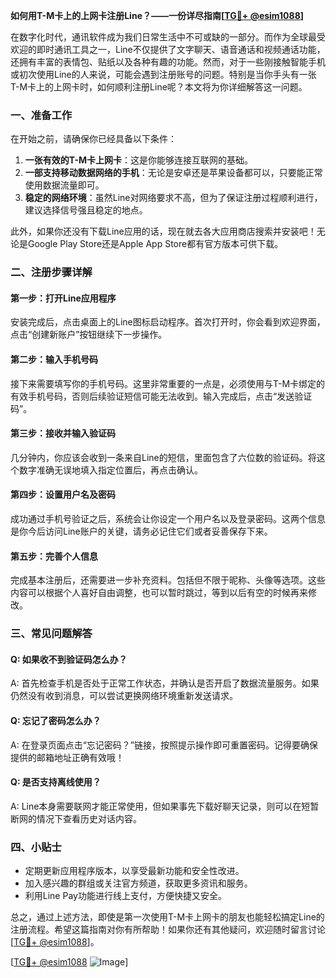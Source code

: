 **如何用T-M卡上的上网卡注册Line？——一份详尽指南[[TG💪+ @esim1088](https://t.me/s/esim1088)]**

在数字化时代，通讯软件成为我们日常生活中不可或缺的一部分。而作为全球最受欢迎的即时通讯工具之一，Line不仅提供了文字聊天、语音通话和视频通话功能，还拥有丰富的表情包、贴纸以及各种有趣的功能。然而，对于一些刚接触智能手机或初次使用Line的人来说，可能会遇到注册账号的问题。特别是当你手头有一张T-M卡上的上网卡时，如何顺利注册Line呢？本文将为你详细解答这一问题。

### 一、准备工作

在开始之前，请确保你已经具备以下条件：

1. **一张有效的T-M卡上网卡**：这是你能够连接互联网的基础。
2. **一部支持移动数据网络的手机**：无论是安卓还是苹果设备都可以，只要能正常使用数据流量即可。
3. **稳定的网络环境**：虽然Line对网络要求不高，但为了保证注册过程顺利进行，建议选择信号强且稳定的地点。

此外，如果你还没有下载Line应用的话，现在就去各大应用商店搜索并安装吧！无论是Google Play Store还是Apple App Store都有官方版本可供下载。

### 二、注册步骤详解

#### 第一步：打开Line应用程序

安装完成后，点击桌面上的Line图标启动程序。首次打开时，你会看到欢迎界面，点击“创建新账户”按钮继续下一步操作。

#### 第二步：输入手机号码

接下来需要填写你的手机号码。这里非常重要的一点是，必须使用与T-M卡绑定的有效手机号码，否则后续验证短信可能无法收到。输入完成后，点击“发送验证码”。

#### 第三步：接收并输入验证码

几分钟内，你应该会收到一条来自Line的短信，里面包含了六位数的验证码。将这个数字准确无误地填入指定位置后，再点击确认。

#### 第四步：设置用户名及密码

成功通过手机号验证之后，系统会让你设定一个用户名以及登录密码。这两个信息是你今后访问Line账户的关键，请务必记住它们或者妥善保存下来。

#### 第五步：完善个人信息

完成基本注册后，还需要进一步补充资料。包括但不限于昵称、头像等选项。这些内容可以根据个人喜好自由调整，也可以暂时跳过，等到以后有空的时候再来修改。

### 三、常见问题解答

#### Q: 如果收不到验证码怎么办？
A: 首先检查手机是否处于正常工作状态，并确认是否开启了数据流量服务。如果仍然没有收到消息，可以尝试更换网络环境重新发送请求。

#### Q: 忘记了密码怎么办？
A: 在登录页面点击“忘记密码？”链接，按照提示操作即可重置密码。记得要确保提供的邮箱地址正确有效哦！

#### Q: 是否支持离线使用？
A: Line本身需要联网才能正常使用，但如果事先下载好聊天记录，则可以在短暂断网的情况下查看历史对话内容。

### 四、小贴士

- 定期更新应用程序版本，以享受最新功能和安全性改进。
- 加入感兴趣的群组或关注官方频道，获取更多资讯和服务。
- 利用Line Pay功能进行线上支付，方便快捷又安全。

总之，通过上述方法，即使是第一次使用T-M卡上网卡的朋友也能轻松搞定Line的注册流程。希望这篇指南对你有所帮助！如果你还有其他疑问，欢迎随时留言讨论[[TG💪+ @esim1088](https://t.me/s/esim1088)]。

[[TG💪+ @esim1088](https://t.me/s/esim1088) ![Image](https://i.postimg.cc/4NQfJmqS/Snipaste-2025-05-13-00-14-12.png)]